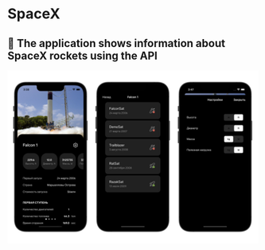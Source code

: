 # SpaceX
## :rocket: The application shows information about SpaceX rockets using the API
![](https://github.com/KonstantinKnor/SpaceX/blob/main/Screenshot.jpg)
